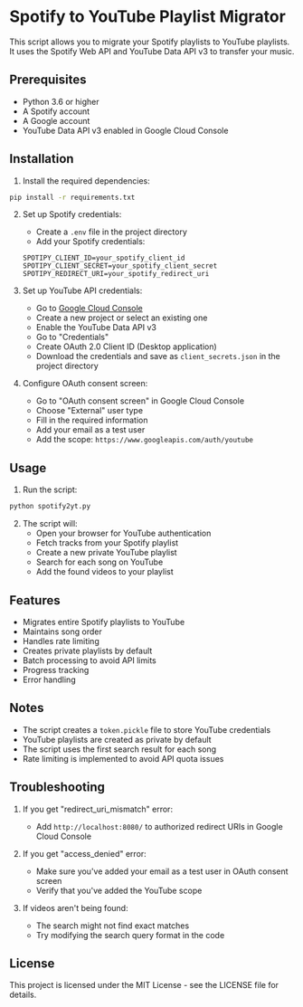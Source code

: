 # Spotify to YouTube Playlist Migrator

This script allows you to migrate your Spotify playlists to YouTube playlists. It uses the Spotify Web API and YouTube Data API v3 to transfer your music.

## Prerequisites

- Python 3.6 or higher
- A Spotify account
- A Google account
- YouTube Data API v3 enabled in Google Cloud Console

## Installation

1. Install the required dependencies:
```bash
pip install -r requirements.txt
```

2. Set up Spotify credentials:
   - Create a `.env` file in the project directory
   - Add your Spotify credentials:
   ```
   SPOTIPY_CLIENT_ID=your_spotify_client_id
   SPOTIPY_CLIENT_SECRET=your_spotify_client_secret
   SPOTIPY_REDIRECT_URI=your_spotify_redirect_uri
   ```

3. Set up YouTube API credentials:
   - Go to [Google Cloud Console](https://console.cloud.google.com/)
   - Create a new project or select an existing one
   - Enable the YouTube Data API v3
   - Go to "Credentials"
   - Create OAuth 2.0 Client ID (Desktop application)
   - Download the credentials and save as `client_secrets.json` in the project directory

4. Configure OAuth consent screen:
   - Go to "OAuth consent screen" in Google Cloud Console
   - Choose "External" user type
   - Fill in the required information
   - Add your email as a test user
   - Add the scope: `https://www.googleapis.com/auth/youtube`

## Usage

1. Run the script:
```bash
python spotify2yt.py
```

2. The script will:
   - Open your browser for YouTube authentication
   - Fetch tracks from your Spotify playlist
   - Create a new private YouTube playlist
   - Search for each song on YouTube
   - Add the found videos to your playlist

## Features

- Migrates entire Spotify playlists to YouTube
- Maintains song order
- Handles rate limiting
- Creates private playlists by default
- Batch processing to avoid API limits
- Progress tracking
- Error handling

## Notes

- The script creates a `token.pickle` file to store YouTube credentials
- YouTube playlists are created as private by default
- The script uses the first search result for each song
- Rate limiting is implemented to avoid API quota issues

## Troubleshooting

1. If you get "redirect_uri_mismatch" error:
   - Add `http://localhost:8080/` to authorized redirect URIs in Google Cloud Console

2. If you get "access_denied" error:
   - Make sure you've added your email as a test user in OAuth consent screen
   - Verify that you've added the YouTube scope

3. If videos aren't being found:
   - The search might not find exact matches
   - Try modifying the search query format in the code

## License

This project is licensed under the MIT License - see the LICENSE file for details. 